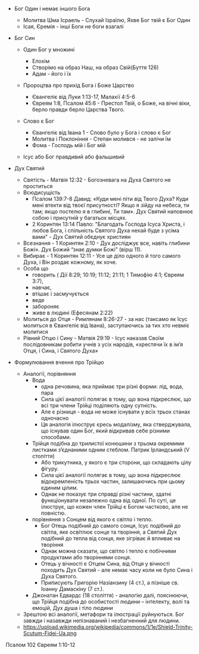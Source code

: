 - Бог Один і немає іншого Бога
  - Молитва Шма Ісраель - Слухай Ізраїлю, Яхве Бог твій є Бог Один
  - Ісая, Єремія - інші Боги не боги взагалі
- Бог Син
  - Один Бог у множині 
    - Елохім
    - Створімо на образ Наш, на образ Свій(Буття 126) 
    - Адам - його і їх

  - Пророцтва про прихід Бога і Боже Царство
    - Євангеліє від Луки 1:13-17, Малахії 4:5-6
    - Євреям 1:8, Псалом 45:6 - Престол Твій, о Боже, на вічні віки, берло правди берло Царства Твого.

  - Слово є Бог
    - Євангеліє від Івана 1 - Слово було у Бога і слово є Бог
    - Молитва і Поклоніння - Степан молився - не залічи їм
    - Фома - Господь мій і Бог мій
  
  - Ісус або Бог правдивий або фальшивий

- Дух Святий 
  - Святість - Матвія 12:32 - Богозневага на Духа Святого не проститься
  - Всюдисущість 
    - Псалом 139:7-8 Давид: «Куди мені піти від Твого Духа? Куди мені втекти від твоєї присутності? Якщо я зійду на небеса, ти там; якщо постелю я в глибині, Ти там». Дух Святий наповнює собою і присутній у багатьох місцях.
    - 2 Коринтян 13:14 Павло: "Благодать Господа Ісуса Христа, і любов Бога, і спільність Святого Духа нехай буде з усіма вами" - Дух Святий обєднує християн 
  - Всезнання - 1 Коринтян 2:10 - Дух досліджує все, навіть глибини Божі». Дух Божий “знає думки Божі” (вірш 11).
  - Вибирає - 1 Коринтян 12:11 - Усе це діло одного й того самого Духа, і Він роздає кожному, як хоче.
  - Особа що 
    - говорить ( Дії 8:29; 10:19; 11:12; 21:11; 1 Тимофію 4:1; Євреям 3:7), 
    - навчає, 
    - втішає і засмучується
    - веде
    - забороняє
    - живе в людині (Ефесянам 2:22)
  - Молиться до Отця -  Римлянам 8:26-27 - за нас (таксамо як Ісус молиться в Євангеліє від Івана), заступаючись за тих хто невміє молитися 
  - Рівний Отцю і Сину - Матвія 29:19 - Ісус наказав Своїм послідовникам робити учнів з усіх народів, «хрестячи їх в ім’я Отця, і Сина, і Святого Духа»

- Формулювання вчення про Трійцю
  - Аналогії, порівняння 
    - Вода 
      - одна речовина, яка приймає три різні форми: лід, вода, пара
      - Сила цієї аналогії полягає в тому, що вона підкреслює, що всі три члени Трійці поділяють одну сутність.
      - Але є різниця - вода не може існувати у всіх трьох станах одночасно
      - Ця аналогія ілюструє єресь модалізму, яка стверджувала, що існував один Бог, який відкривав себе різними способами. 
    - Трійця подібна до трилистої конюшини з трьома окремими листками з’єднаними одним стеблом. Патрик Ірландський (V століття)
      - Або трикутника, у якого є три сторони, що складають цілу фігуру. 
      - Сила цієї аналогії полягає в тому, що вона підкреслює відокремленість трьох частин, залишаючись при цьому єдиним цілим. 
      - Однак не показує три справді різні частини, здатні функціонувати незалежно одна від одної. По суті, це ілюструє, що кожен член Трійці є Богом частково, але не повністю.
    - порівняння з Сонцем від якого є світло і тепло.
      - Бог Отець подібний до самого сонця, Ісус подібний до світла, яке освітлює сонце та творіння, а Святий Дух подібний до тепла від сонця, яке зігріває й впливає на творіння
      - Однак можна сказати, що світло і тепло є побічними продуктами або творіннями сонця.
      - Отець у вічності є Отцем Сина, від Отця у вічності походить Дух Святий - але немає часу коли не було Сина і Духа Святого. 
      - Приписують Григорію Назіанзину (4 ст.), а пізніше св. Іоанну Дамаскіну (7 ст.).
    - Джонатан Едвардс (18 століття) - аналогію далі, пояснюючи, що Трійця подібна до особистості людини – інтелекту, волі та емоцій, Дух душа і тіло людини
  - Зрештою всі аналогії, метафори та ілюстрації руйнуються. Бог завжди і назавжди непізнаваний і незбагненний для людини.
  - https://upload.wikimedia.org/wikipedia/commons/1/1e/Shield-Trinity-Scutum-Fidei-Ua.png


Псалом 102
Євреям 1:10-12
